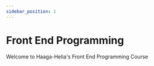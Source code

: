 ```yaml
---
sidebar_position: 1
---
```


# Front End Programming

Welcome to Haaga-Helia's Front End Programming Course

